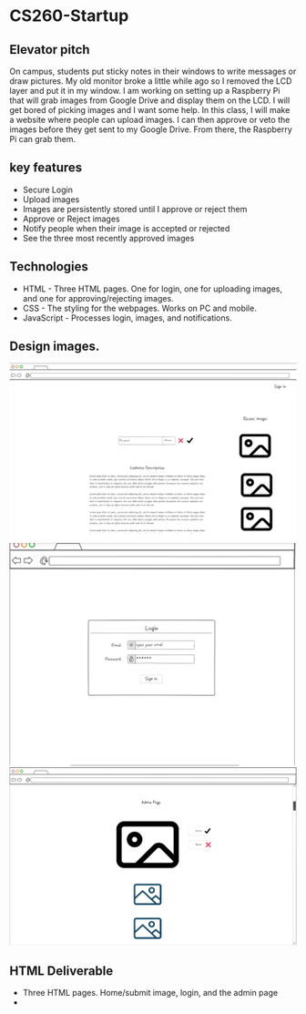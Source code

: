 # CS260-Startup

## Elevator pitch
On campus, students put sticky notes in their windows to write messages or draw pictures. My old monitor broke a little while ago so I removed the LCD layer and put it in my window. I am working on setting up a Raspberry Pi that will grab images from Google Drive and display them on the LCD. I will get bored of picking images and I want some help. In this class, I will make a website where people can upload images. I can then approve or veto the images before they get sent to my Google Drive. From there, the Raspberry Pi can grab them.

## key features
- Secure Login
- Upload images
- Images are persistently stored until I approve or reject them
- Approve or Reject images
- Notify people when their image is accepted or rejected
- See the three most recently approved images

## Technologies
- HTML - Three HTML pages. One for login, one for uploading images, and one for approving/rejecting images.
- CSS - The styling for the webpages. Works on PC and mobile. 
- JavaScript - Processes login, images, and notifications.

## Design images.
![MainPageMockUI](MainPageMockUI.png)
![LoginMockUI](LoginMockUI.png)
![AdminPageMockUI](AdminPageMockUI.png)

## HTML Deliverable
- Three HTML pages. Home/submit image, login, and the admin page
- 

